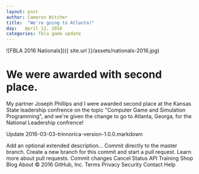 ```yaml
---
layout: post
author: Cameron Witcher
title:  "We're going to Atlanta!"
day:   April 12, 2016
categories: fbla game update
---
```

![FBLA 2016 Nationals]({{ site.url }}/assets/nationals-2016.jpg)
<h1>We were awarded with second place.</h1>
<p>My partner Joseph Phillips and I were awarded second place at the Kansas State leadership confrence on the topic "Computer Game and Simulation Programming", and we're given the change to go to Atlanta, Georga, for the National Leadership confrence!</p>


Update 2016-03-03-trinnorica-version-1.0.0.markdown

Add an optional extended description…
  Commit directly to the master branch.
  Create a new branch for this commit and start a pull request. Learn more about pull requests.
Commit changes  Cancel
Status API Training Shop Blog About
© 2016 GitHub, Inc. Terms Privacy Security Contact Help
